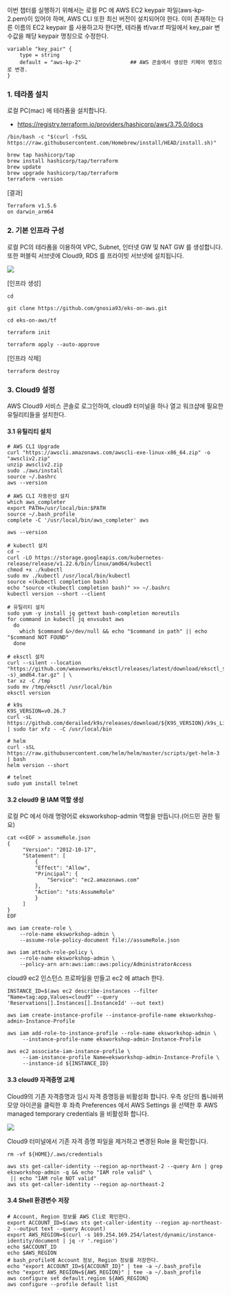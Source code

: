 이번 챕터를 실행하기 위해서는 로컬 PC 에 AWS EC2 keypair 파일(aws-kp-2.pem)이 있어야 하며, AWS CLI 또한 최신 버전이 설치되어야 한다. 
이미 존재하는 다른 이름의 EC2 keypair 를 사용하고자 한다면, 테라폼 tf/var.tf 파일에서 key_pair 변수값을 해당 keypair 명칭으로 수정한다. 
```
variable "key_pair" {
    type = string
    default = "aws-kp-2"                ## AWS 콘솔에서 생성한 키페어 명칭으로 변경.
}
```


### 1. 테라폼 설치 ###

로컬 PC(mac) 에 테라폼을 설치합니다. 
* https://registry.terraform.io/providers/hashicorp/aws/3.75.0/docs 
```
/bin/bash -c "$(curl -fsSL https://raw.githubusercontent.com/Homebrew/install/HEAD/install.sh)"

brew tap hashicorp/tap
brew install hashicorp/tap/terraform
brew update
brew upgrade hashicorp/tap/terraform
terraform -version
```
[결과]
```
Terraform v1.5.6
on darwin_arm64
```

### 2. 기본 인프라 구성 ###

로컬 PC의 테라폼을 이용하여 VPC, Subnet, 인터넷 GW 및 NAT GW 를 생성합니다. 또한 퍼블릭 서브넷에 Cloud9, RDS 를 프라이빗 서브넷에 설치됩니다. 

![](https://github.com/gnosia93/eks-on-aws/blob/main/images/eks-on-aws-archi-base-1.png)

[인프라 생성]
```
cd

git clone https://github.com/gnosia93/eks-on-aws.git

cd eks-on-aws/tf

terraform init

terraform apply --auto-approve
```

[인프라 삭제]
```
terraform destroy
```


### 3. Cloud9 설정 ###

AWS Cloud9 서비스 콘솔로 로그인하여, cloud9 터미널을 하나 열고 워크샵에 필요한 유틸리티들을 설치한다.

#### 3.1 유틸리티 설치 ####
```
# AWS CLI Upgrade
curl "https://awscli.amazonaws.com/awscli-exe-linux-x86_64.zip" -o "awscliv2.zip"
unzip awscliv2.zip
sudo ./aws/install
source ~/.bashrc
aws --version

# AWS CLI 자동완성 설치 
which aws_completer
export PATH=/usr/local/bin:$PATH
source ~/.bash_profile
complete -C '/usr/local/bin/aws_completer' aws

aws --version

# kubectl 설치
cd ~
curl -LO https://storage.googleapis.com/kubernetes-release/release/v1.22.6/bin/linux/amd64/kubectl
chmod +x ./kubectl
sudo mv ./kubectl /usr/local/bin/kubectl
source <(kubectl completion bash)
echo "source <(kubectl completion bash)" >> ~/.bashrc
kubectl version --short --client

# 유틸리티 설치
sudo yum -y install jq gettext bash-completion moreutils
for command in kubectl jq envsubst aws
  do
    which $command &>/dev/null && echo "$command in path" || echo "$command NOT FOUND"
  done

# eksctl 설치
curl --silent --location "https://github.com/weaveworks/eksctl/releases/latest/download/eksctl_$(uname -s)_amd64.tar.gz" | \
tar xz -C /tmp
sudo mv /tmp/eksctl /usr/local/bin
eksctl version

# k9s
K9S_VERSION=v0.26.7
curl -sL https://github.com/derailed/k9s/releases/download/${K9S_VERSION}/k9s_Linux_x86_64.tar.gz | sudo tar xfz - -C /usr/local/bin

# helm
curl -sSL https://raw.githubusercontent.com/helm/helm/master/scripts/get-helm-3 | bash
helm version --short

# telnet
sudo yum install telnet
```

#### 3.2 cloud9 용 IAM 역할 생성 ####

로컬 PC 에서 아래 명령어로 eksworkshop-admin 역할을 만듭니다.(어드민 권한 필요)
```
cat <<EOF > assumeRole.json
{
     "Version": "2012-10-17",
     "Statement": [
         {
         "Effect": "Allow",
         "Principal": {
             "Service": "ec2.amazonaws.com"
         },
         "Action": "sts:AssumeRole"
         }
     ]
}
EOF

aws iam create-role \
    --role-name eksworkshop-admin \
    --assume-role-policy-document file://assumeRole.json

aws iam attach-role-policy \
    --role-name eksworkshop-admin \
    --policy-arn arn:aws:iam::aws:policy/AdministratorAccess
```

cloud9 ec2 인스턴스 프로파일을 만들고 ec2 에 attach 한다. 
```
INSTANCE_ID=$(aws ec2 describe-instances --filter "Name=tag:app,Values=cloud9" --query 'Reservations[].Instances[].InstanceId' --out text)

aws iam create-instance-profile --instance-profile-name eksworkshop-admin-Instance-Profile

aws iam add-role-to-instance-profile --role-name eksworkshop-admin \
     --instance-profile-name eksworkshop-admin-Instance-Profile

aws ec2 associate-iam-instance-profile \
     --iam-instance-profile Name=eksworkshop-admin-Instance-Profile \
     --instance-id ${INSTANCE_ID}
```

#### 3.3 cloud9 자격증명 교체 ####

Cloud9의 기존 자격증명과 임시 자격 증명등을 비활성화 합니다. 우측 상단의 톱니바뀌 모양 아이콘을 클릭한 후 좌측 Preferences 에서 AWS Settings 을 선택한 후 AWS managed temporary credentials 을 비활성화 합니다. 

![](https://github.com/gnosia93/eks-on-aws/blob/main/images/cloud9-role-apply-4.png)

Cloud9 터미널에서 기존 자격 증명 파일을 제거하고 변경된 Role 을 확인합니다. 
```
rm -vf ${HOME}/.aws/credentials

aws sts get-caller-identity --region ap-northeast-2 --query Arn | grep eksworkshop-admin -q && echo "IAM role valid" \
 || echo "IAM role NOT valid"
aws sts get-caller-identity --region ap-northeast-2
```

#### 3.4 Shell 환경변수 저장 ####

```
# Account, Region 정보를 AWS Cli로 확인한다.
export ACCOUNT_ID=$(aws sts get-caller-identity --region ap-northeast-2 --output text --query Account)
export AWS_REGION=$(curl -s 169.254.169.254/latest/dynamic/instance-identity/document | jq -r '.region')
echo $ACCOUNT_ID
echo $AWS_REGION
# bash_profile에 Account 정보, Region 정보를 저장한다.
echo "export ACCOUNT_ID=${ACCOUNT_ID}" | tee -a ~/.bash_profile
echo "export AWS_REGION=${AWS_REGION}" | tee -a ~/.bash_profile
aws configure set default.region ${AWS_REGION}
aws configure --profile default list
```

